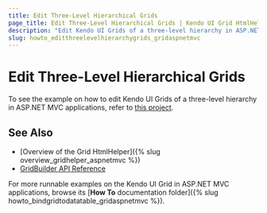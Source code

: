 ```yaml
---
title: Edit Three-Level Hierarchical Grids
page_title: Edit Three-Level Hierarchical Grids | Kendo UI Grid HtmlHelper
description: "Edit Kendo UI Grids of a three-level hierarchy in ASP.NET MVC applications."
slug: howto_editthreelevelhierarchygrids_gridaspnetmvc
---
```


# Edit Three-Level Hierarchical Grids

To see the example on how to edit Kendo UI Grids of a three-level hierarchy in ASP.NET MVC applications, refer to [this project](https://github.com/telerik/ui-for-aspnet-mvc-examples/tree/master/grid/ajax-3-level-hierarchy-editing).

## See Also

* [Overview of the Grid HtmlHelper]({% slug overview_gridhelper_aspnetmvc %})
* [GridBuilder API Reference](/api/Kendo.Mvc.UI.Fluent/GridBuilder)

For more runnable examples on the Kendo UI Grid in ASP.NET MVC applications, browse its [**How To** documentation folder]({% slug howto_bindgridtodatatable_gridaspnetmvc %}).
